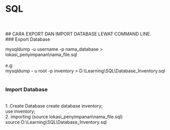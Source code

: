# SQL
<br>
<br>
## CARA EXPORT DAN IMPORT DATABASE LEWAT COMMAND LINE.
<br>
### Export Database

mysqldump -u username -p nama_database > lokasi_penyimpanan\nama_file.sql<br>
<br>
e.g:
<br> 
mysqldump - u root -p inventory > D:\Learning\SQL\Database_Inventory.sql<br>
<br>
### Import Database
<br>
1. Create Database
   create database inventory;<br>
   use inventory;<br>
2. importing (source lokasi_penyimpanan\nama_file.sql)<br>
   source D:\Learning\SQL\Database_Inventory.sql<br>
